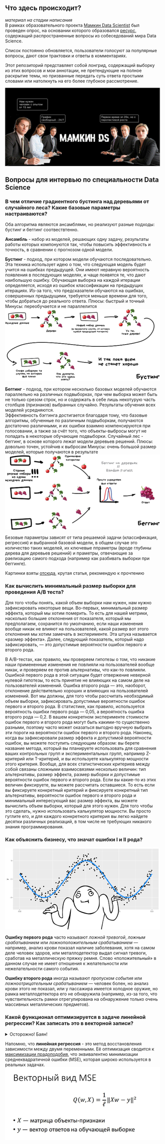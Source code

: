 ## Что здесь происходит?
*материал на стадии написания*  
  В рамках образовательного проекта [Мамкин Data Scientist](https://t.me/mommyscience) был проведен опрос, на основании которого образовался [ресурс](http://interview-mds.ru/), содержащий распространенные вопросы из собеседований мира Data Science.  
  
  Список постоянно обновляется, пользователи голосуют за популярные вопросы, дают свои трактовки и ответы в комментариях.  
  
  Этот репозиторий представляет собой лонгрид, содержащий выборку из этих вопросов и мои аннотации, не претендующие на полное раскрытие темы, но призванные передать суть ответа простыми словами или натолкнуть на его более глубокое рассмотрение.  
  
![](images/mds_interview.jpg)  

## Вопросы для интервью по специальности Data Science

### В чем отличие градиентного бустинга над деревьями от случайного леса? Какие базовые параметры настраиваются?  

Оба алгоритма являются ансамблями, но реализуют разные подходы: бустинг и беггинг соотвествтенно.  

 **Ансамбль** - набор из моделей, решающих одну задачу, результаты работы которых компонуются так, чтобы повысить эффективность и точность, в сравнении с прогнозом одной модели.  
 
 **Бустинг** - подход, при котором модели обучаются последовательно.  
 Эта техника использует идею о том, что следующая модель будет учится на ошибках предыдущей. Они имеют неравную вероятность появления в последующих моделях, и чаще появятся те, что дают наибольшую ошибку. Обучающая выборка на каждой итерации определяется, исходя из ошибок классификации на предыдущих итерациях. Из-за того, что предсказатели обучаются на ошибках, совершенных предыдущими, требуется меньше времени для того, чтобы добраться до реального ответа. 
  Плюсы: быстрый и точный
  Минусы: переобучается и не параллелится
   ![](images/boosting.jpg)

 **Беггинг** - подход, при котором несколько базовых моделей обучаются параллельно на различных подвыборках, при чем выборка может быть не только срезом строк, но и содержать в себе лишь некотурую часть столбцов (признаков) выбранных случайно. Результаты обучения всех моделей усредняются.  
 Эффективность бэггинга достигается благодаря тому, что базовые алгоритмы, обученные по различным подвыборкам, получаются достаточно различными, и их ошибки взаимно компенсируются при голосовании, а также за счёт того, что объекты-выбросы могут не попадать в некоторые обучающие подвыборки. Случайный лес - беггинг, в основе которого лежат модели деревьев решений.
  Плюсы: довольно точен, устойчив к выбросам
  Минусы: очень большой размер моделей, которые получаются в результате
   ![](images/bagging.jpg)
  
  Безовые параметры зависят от типа решаемой задачи (классификация, регрессия) и выбранной базовой модели, в общем случае это количество таких моделей, их ключевые ппраметры (вроде глубины дерева для деревьев решений) и праметры, отвечающие за раелизацию самого подхода (например как разбивать выборки при беггинге).  
  
  Картинки взяты [отсюда](https://vas3k.ru/blog/machine_learning/), крутая статья, рекомендую к прочтению
  
  ### Как вычислить минимальный размер выборки для проведения A/B теста?
  
   Для того чтобы понять, какой объем выборки нам нужен, нам нужно зафиксировать некоторые вещи. Во-первых, минимальный размер эффекта, который мы хотим померить. То есть для нашей метрики, насколько большие отклонения от показателя, который мы предполагаем, сохранится по умолчанию, если наши изменения вообще никак не влияют на пользователей, какой размер вот этого отклонения мы хотим замечать в эксперименте. Эта штука называется «размер эффекта». Далее, следующий показатель, который надо зафиксировать, — это допустимые вероятности ошибок первого и второго рода.  
   
   В A/B-тестах, как правило, мы проверяем гипотезы о том, что никакие наши примененные изменения не повлияли на пользователей вообще никак, и проверяем ее против альтернативы, что как-то повлияли. 
   Ошибкой первого рода в этой ситуации будет отвержение неверной нулевой гипотезы, то есть принятие не влияющих на самом деле на пользователей изменений. Ошибка второго рода — это, наоборот, отклонение действительно хороших и влияющих на пользователей изменений. Вот мы должны, для того чтобы рассчитать необходимый объем выборки, зафиксировать допустимые вероятности ошибок первого и второго рода. В статистике, как правило, используется вероятность ошибки первого рода — 0,05, а вероятность ошибка второго рода — 0,2. В вашем конкретном эксперименте стоимости ошибок первого и второго рода могут быть какими-то существенно разными, поэтому часто может оказаться выгодно вручную выбрать эти пороги на вероятности ошибок первого и второго рода. 
   Наконец, когда вы зафиксировали размер эффекта и допустимой вероятности ошибок, вы можете поступить следующим образом: вы берете название метода, который вы планируете использовать для сравнения ваших контрольных групп и экспериментальных групп, например Z-критерий или T-критерий, и вы используете калькулятор мощности этого критерия. Вообще, для всех статистических критериев между собой связаны сложными взаимосвязями несколько величин: тип альтернативы, размер эффекта, размер выборки и допустимые вероятности ошибок первого и второго рода. Если вы какие-то из этих величин фиксируете, вы можете рассчитать оставшиеся. То есть если вы фиксируете конкретный критерий и фиксируете конкретный тип альтернативы, вероятности ошибок первого и второго рода и минимальный интересующий вас размер эффекта, вы можете вычислить объем выборки, который для этого нужен. Для того чтобы это сделать, нужно использовать калькулятор мощности. Вы просто гуглите его, и для каждого конкретного критерия вы легко найдете десятки различных реализаций, в том числе не требующих никакого знания программирования.
   
 ### Как объяснить бизнесу, что значат ошибки I и II рода?
 
 ![](images/univ.jpg)
 
__Ошибку первого рода__ часто называют *ложной тревогой*, *ложным срабатыванием* или *ложноположительным срабатыванием* — например, анализ крови показал наличие заболевания, хотя на самом деле человек здоров, или металлодетектор выдал сигнал тревоги, сработав на металлическую пряжку ремня. Слово «положительный» в данном случае не имеет отношения к желательности или нежелательности самого события.

__Ошибку второго рода__ иногда называют *пропуском события* или *ложноотрицательным срабатыванием* — человек болен, но анализ крови этого не показал, или у пассажира имеется холодное оружие, но рамка металлодетектора его не обнаружила (например, из-за того, что чувствительность рамки отрегулирована на обнаружение только очень массивных металлических предметов).
 
 
### Какой функционал оптимизируется в задаче линейной регрессии? Как записать это в векторной записи?

<details>
    <summary>Осторожно! Баян!</summary>
    <img src="images/extra.jpg" alt="">
</details>

Напомню, что __линейная регрессия__ - это метод восстановления зависимости между двумя переменными. Её оптимизация сводится к [максимизации прадоподобия](https://ru.wikipedia.org/wiki/%D0%9C%D0%B5%D1%82%D0%BE%D0%B4_%D0%BC%D0%B0%D0%BA%D1%81%D0%B8%D0%BC%D0%B0%D0%BB%D1%8C%D0%BD%D0%BE%D0%B3%D0%BE_%D0%BF%D1%80%D0%B0%D0%B2%D0%B4%D0%BE%D0%BF%D0%BE%D0%B4%D0%BE%D0%B1%D0%B8%D1%8F), что эквивалентно минимизации среднеквадратичной ошибки (MSE), которая широко используется в реальных задачах.
![](images/vector_mse.jpg)

